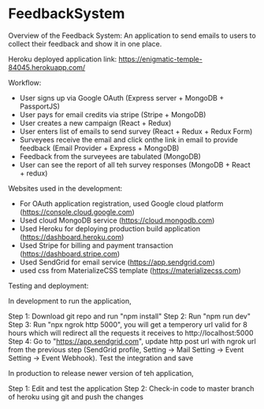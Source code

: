 # FeedbackSystem

Overview of the Feedback System:
An application to send emails to users to collect their feedback and show it in one place.

Heroku deployed application link: https://enigmatic-temple-84045.herokuapp.com/


Workflow:

* User signs up via Google OAuth (Express server + MongoDB + PassportJS)
* User pays for email credits via stripe (Stripe + MongoDB)
* User creates a new campaign (React + Redux)
* User enters list of emails to send survey (React + Redux + Redux Form)
* Surveyees receive the email and click onthe link in email to provide feedback (Email Provider + Express + MongoDB)
* Feedback from the surveyees are tabulated (MongoDB)
* User can see the report of all teh survey responses (MongoDB + React + redux)


Websites used in the development:

* For OAuth application registration, used Google cloud platform (https://console.cloud.google.com)
* Used cloud MongoDB service (https://cloud.mongodb.com)
* Used Heroku for deploying production build application (https://dashboard.heroku.com) 
* Used Stripe for billing and payment transaction (https://dashboard.stripe.com)
* Used SendGrid for email service (https://app.sendgrid.com)
* used css from MaterializeCSS template (https://materializecss.com)


Testing and deployment:

In development to run the application,

Step 1: Download git repo and run "npm install"
Step 2: Run "npm run dev"
Step 3: Run "npx ngrok http 5000", you will get a temperory url valid for 8 hours which will redirect all the requests it receives to http://localhost:5000
Step 4: Go to "https://app.sendgrid.com", update http post url with ngrok url from the previous step (SendGrid profile, Setting -> Mail Setting -> Event Setting -> Event Webhook). Test the integration and save

In production to release newer version of teh application,

Step 1: Edit and test the application
Step 2: Check-in code to master branch of heroku using git and push the changes
